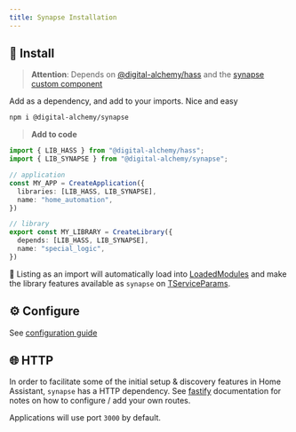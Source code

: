```yaml
---
title: Synapse Installation
---
```

## 💾 Install

> **Attention**:
> Depends on  [@digital-alchemy/hass](/hass/) and the [synapse custom component](/synapse-extension)

Add as a dependency, and add to your imports. Nice and easy

```bash
npm i @digital-alchemy/synapse
```

> **Add to code**

```typescript
import { LIB_HASS } from "@digital-alchemy/hass";
import { LIB_SYNAPSE } from "@digital-alchemy/synapse";

// application
const MY_APP = CreateApplication({
  libraries: [LIB_HASS, LIB_SYNAPSE],
  name: "home_automation",
})

// library
export const MY_LIBRARY = CreateLibrary({
  depends: [LIB_HASS, LIB_SYNAPSE],
  name: "special_logic",
})
```

🎉 Listing as an import will automatically load into [LoadedModules](/core/exports/LoadedModules) and make the library features available as `synapse` on [TServiceParams](/core/exports/TServiceParams).

## ⚙️ Configure

See [configuration guide](./configuration)

## 🌐 HTTP

In order to facilitate some of the initial setup & discovery features in Home Assistant, `synapse` has a HTTP dependency.
See [fastify](/fastify) documentation for notes on how to configure / add your own routes.

Applications will use port `3000` by default.
